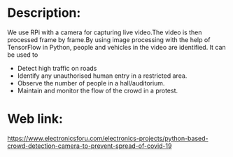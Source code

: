 # Description:
We use RPi with a camera for capturing live video.The video is then processed frame by frame.By using image processing with the help of TensorFlow in Python, people and vehicles in the video are identified.
It can be used to 
- Detect high traffic on roads
- Identify any unauthorised human entry in a restricted area.
- Observe the number of people in a hall/auditorium.
- Maintain and monitor the flow of the crowd in a protest.
# Web link:
https://www.electronicsforu.com/electronics-projects/python-based-crowd-detection-camera-to-prevent-spread-of-covid-19
